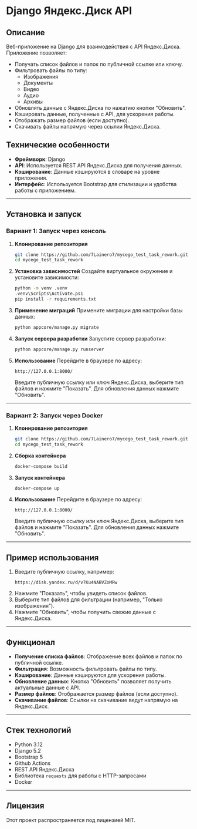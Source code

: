 # Django Яндекс.Диск API

## Описание
Веб-приложение на Django для взаимодействия с API Яндекс.Диска. Приложение позволяет:
- Получать список файлов и папок по публичной ссылке или ключу.
- Фильтровать файлы по типу:
  - Изображения
  - Документы
  - Видео
  - Аудио
  - Архивы
- Обновлять данные с Яндекс.Диска по нажатию кнопки "Обновить".
- Кэшировать данные, полученные с API, для ускорения работы.
- Отображать размер файлов (если доступно).
- Скачивать файлы напрямую через ссылки Яндекс.Диска.

## Технические особенности
- **Фреймворк**: Django
- **API**: Используется REST API Яндекс.Диска для получения данных.
- **Кэширование**: Данные кэшируются в словаре на уровне приложения.
- **Интерфейс**: Используется Bootstrap для стилизации и удобства работы с приложением.

---

## Установка и запуск

### Вариант 1: Запуск через консоль

1. **Клонирование репозитория**
   ```bash
   git clone https://github.com/7Lainero7/mycego_test_task_rework.git
   cd mycego_test_task_rework
   ```

2. **Установка зависимостей**
   Создайте виртуальное окружение и установите зависимости:
   ```bash
   python -m venv .venv
   .venv\Scripts\Activate.ps1
   pip install -r requirements.txt
   ```

3. **Применение миграций**
   Примените миграции для настройки базы данных:
   ```bash
   python appcore/manage.py migrate
   ```

4. **Запуск сервера разработки**
   Запустите сервер разработки:
   ```bash
   python appcore/manage.py runserver
   ```

5. **Использование**
   Перейдите в браузере по адресу:
   ```
   http://127.0.0.1:8000/
   ```
   Введите публичную ссылку или ключ Яндекс.Диска, выберите тип файлов и нажмите "Показать". Для обновления данных нажмите "Обновить".

---

### Вариант 2: Запуск через Docker

1. **Клонирование репозитория**
   ```bash
   git clone https://github.com/7Lainero7/mycego_test_task_rework.git
   cd mycego_test_task_rework
   ```

2. **Сборка контейнера**
   ```bash
   docker-compose build
   ```

3. **Запуск контейнера**
   ```bash
   docker-compose up
   ```

4. **Использование**
   Перейдите в браузере по адресу:
   ```
   http://127.0.0.1:8000/
   ```
   Введите публичную ссылку или ключ Яндекс.Диска, выберите тип файлов и нажмите "Показать". Для обновления данных нажмите "Обновить".

---

## Пример использования
1. Введите публичную ссылку, например:
   ```
   https://disk.yandex.ru/d/v7Ku4NABVZoMRw
   ```
2. Нажмите "Показать", чтобы увидеть список файлов.
3. Выберите тип файлов для фильтрации (например, "Только изображения").
4. Нажмите "Обновить", чтобы получить свежие данные с Яндекс.Диска.

---

## Функционал
- **Получение списка файлов**: Отображение всех файлов и папок по публичной ссылке.
- **Фильтрация**: Возможность фильтровать файлы по типу.
- **Кэширование**: Данные кэшируются для ускорения работы.
- **Обновление данных**: Кнопка "Обновить" позволяет получить актуальные данные с API.
- **Размер файлов**: Отображается размер файлов (если доступно).
- **Скачивание файлов**: Ссылки на скачивание ведут напрямую на Яндекс.Диск.

---

## Стек технологий
- Python 3.12
- Django 5.2
- Bootstrap 5
- Github Actions
- REST API Яндекс.Диска
- Библиотека `requests` для работы с HTTP-запросами
- Docker

---

## Лицензия
Этот проект распространяется под лицензией MIT.
